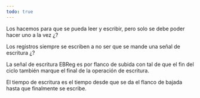 ```yaml
---
todo: true
---
```


Los hacemos para que se pueda leer y escribir, pero solo se debe poder hacer uno a la vez ¿?

Los registros siempre se escriben a no ser que se mande una señal de escritura ¿?

La señal de escritura EBReg es por flanco de subida con tal de que el fin del ciclo también marque el final de la operación de escritura.

El tiempo de escritura es el tiempo desde que se da el flanco de bajada hasta que finalmente se escribe. 